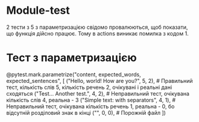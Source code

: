 # Module-test
2 тести з 5 з параметризацією свідомо провалюються, щоб показати, що функція дійсно працює. Тому в actions виникає помилка з кодом 1.
# Тест з параметризацією
@pytest.mark.parametrize("content, expected_words, expected_sentences", [
    ("Hello, world! How are you?", 5, 2),       # Правильний тест, кількість слів 5, кількість речень 2, очікувані і реальні дані сходяться
    ("Test... Another test.", 4, 2),            # Неправильний тест, очікувана кількість слів 4, реальна - 3
    ("Simple text: with separators", 4, 1),     # Неправильний тест, очікувана кількість речень 1, реальна - 0, бо відсутній розділовий знак в кінці
    ("", 0, 0),                                 # Порожній файл
])
